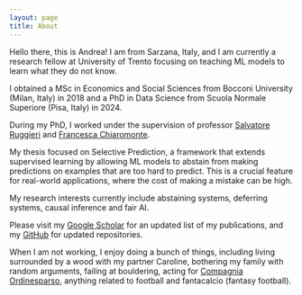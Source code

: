 ```yaml
---
layout: page
title: About
---
```


Hello there, this is Andrea! I am from Sarzana, Italy, and I am currently a research fellow at University of Trento focusing on teaching ML models to learn what they do not know.

I obtained a MSc in Economics and Social Sciences from Bocconi University (Milan, Italy) in 2018 and
a PhD in Data Science from Scuola Normale Superiore (Pisa, Italy) in 2024.

During my PhD, I worked under the supervision of professor [Salvatore Ruggieri](https://pages.di.unipi.it/ruggieri/) 
and [Francesca Chiaromonte](https://www.santannapisa.it/it/francesca-chiaromonte).

My thesis focused on Selective Prediction, a framework that extends supervised learning by allowing ML models
to abstain from making predictions on examples that are too hard to predict. 
This is a crucial feature for real-world applications, where the cost of making a mistake can be high.

My research interests currently include abstaining systems, deferring systems, causal inference and fair AI.

Please visit my [Google Scholar](https://scholar.google.it/citations?user=BlN-HBoAAAAJ&hl=it) for an updated list of my publications, and my [GitHub](https://github.com/andrepugni) for updated repositories.

When I am not working, I enjoy doing a bunch of things, including living surrounded by a wood with my partner Caroline,
bothering my family with random arguments, failing at bouldering, acting for [Compagnia Ordinesparso](https://www.instagram.com/compagnia_ordinesparso/?hl=en), anything related to football and fantacalcio (fantasy football).


